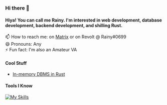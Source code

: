 ### Hi there 👋

#### Hiya! You can call me Rainy. I'm interested in web development, database development, backend development, and shilling Rust.

📫 How to reach me: on [Matrix](https://matrix.to/#/@rainydevzz:matrix.org) or on Revolt @ Rainy#0699\
😄 Pronouns: Any\
⚡ Fun fact: I'm also an Amateur VA

#### Cool Stuff
- [In-memory DBMS in Rust](https://github.com/sodium-db/sodiumdb)

#### Tools I Know

[![My Skills](https://skillicons.dev/icons?i=rust,py,js,ts,html,css,tailwind,prisma,postgres,nodejs,linux,raspberrypi,vscode,sqlite,mongodb,eclipse,bash)](https://skillicons.dev)
